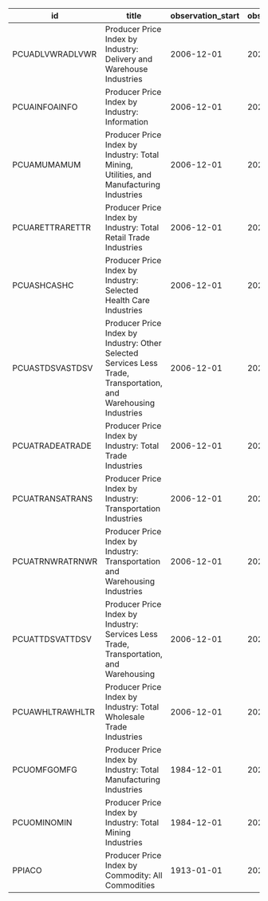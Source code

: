 | id              | title                                                                                                            | observation_start   | observation_end   |
|-----------------|------------------------------------------------------------------------------------------------------------------|---------------------|-------------------|
| PCUADLVWRADLVWR | Producer Price Index by Industry: Delivery and Warehouse Industries                                              | 2006-12-01          | 2022-02-01        |
| PCUAINFOAINFO   | Producer Price Index by Industry: Information                                                                    | 2006-12-01          | 2022-02-01        |
| PCUAMUMAMUM     | Producer Price Index by Industry: Total Mining, Utilities, and Manufacturing Industries                          | 2006-12-01          | 2022-02-01        |
| PCUARETTRARETTR | Producer Price Index by Industry: Total Retail Trade Industries                                                  | 2006-12-01          | 2022-02-01        |
| PCUASHCASHC     | Producer Price Index by Industry: Selected Health Care Industries                                                | 2006-12-01          | 2022-02-01        |
| PCUASTDSVASTDSV | Producer Price Index by Industry: Other Selected Services Less Trade, Transportation, and Warehousing Industries | 2006-12-01          | 2022-02-01        |
| PCUATRADEATRADE | Producer Price Index by Industry: Total Trade Industries                                                         | 2006-12-01          | 2022-02-01        |
| PCUATRANSATRANS | Producer Price Index by Industry: Transportation Industries                                                      | 2006-12-01          | 2022-02-01        |
| PCUATRNWRATRNWR | Producer Price Index by Industry: Transportation and Warehousing Industries                                      | 2006-12-01          | 2022-02-01        |
| PCUATTDSVATTDSV | Producer Price Index by Industry: Services Less Trade, Transportation, and Warehousing                           | 2006-12-01          | 2022-02-01        |
| PCUAWHLTRAWHLTR | Producer Price Index by Industry: Total Wholesale Trade Industries                                               | 2006-12-01          | 2022-02-01        |
| PCUOMFGOMFG     | Producer Price Index by Industry: Total Manufacturing Industries                                                 | 1984-12-01          | 2022-02-01        |
| PCUOMINOMIN     | Producer Price Index by Industry: Total Mining Industries                                                        | 1984-12-01          | 2022-02-01        |
| PPIACO          | Producer Price Index by Commodity: All Commodities                                                               | 1913-01-01          | 2022-02-01        |